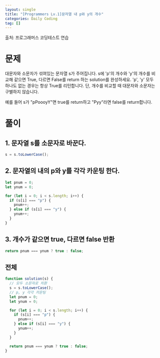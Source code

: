 ```yaml
---
layout: single
title: "[Programmers Lv.1]문자열 내 p와 y의 개수"
categories: Daily Coding
tag: []
---
```


출처: 프로그래머스 코딩테스트 연습

# 문제

대문자와 소문자가 섞여있는 문자열 s가 주어집니다. s에 'p'의 개수와 'y'의 개수를 비교해 같으면 True, 다르면 False를 return 하는 solution를 완성하세요. 'p', 'y' 모두 하나도 없는 경우는 항상 True를 리턴합니다. 단, 개수를 비교할 때 대문자와 소문자는 구별하지 않습니다.

예를 들어 s가 "pPoooyY"면 true를 return하고 "Pyy"라면 false를 return합니다.

# 풀이

## 1. 문자열 s를 소문자로 바꾼다.

```javascript
s = s.toLowerCase();
```

## 2. 문자열의 내의 p와 y를 각각 카운팅 한다.

```javascript
let pnum = 0;
let ynum = 0;

for (let i = 0; i < s.length; i++) {
  if (s[i] === "p") {
    pnum++;
  } else if (s[i] === "y") {
    ynum++;
  }
}
```

## 3. 개수가 같으면 true, 다르면 false 반환

```javascript
return pnum === ynum ? true : false;
```

## 전체

```javascript
function solution(s) {
  // 모두 소문자로 치환
  s = s.toLowerCase();
  // p, y 각각 카운팅
  let pnum = 0;
  let ynum = 0;

  for (let i = 0; i < s.length; i++) {
    if (s[i] === "p") {
      pnum++;
    } else if (s[i] === "y") {
      ynum++;
    }
  }

  return pnum === ynum ? true : false;
}
```
